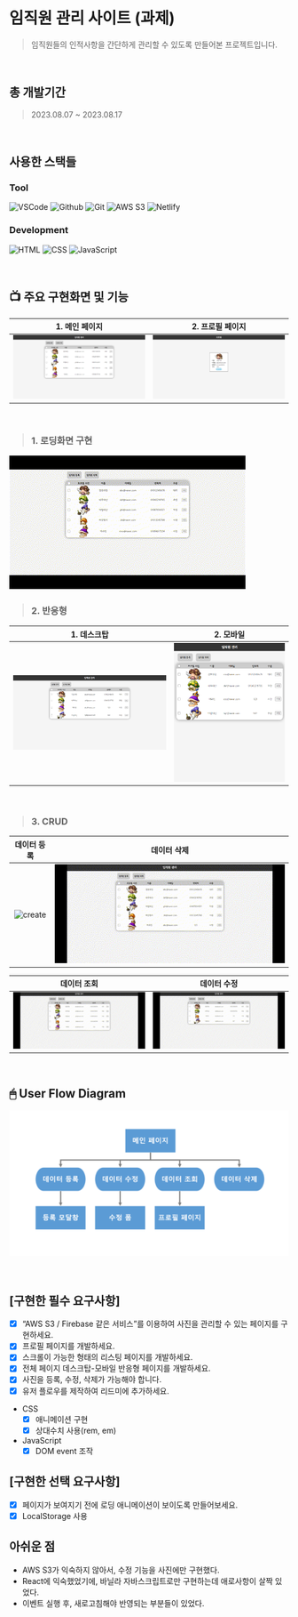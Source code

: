 # 임직원 관리 사이트 (과제)
 > 임직원들의 인적사항을 간단하게 관리할 수 있도록 만들어본 프로젝트입니다.
<br/>

## 총 개발기간
> 2023.08.07 ~ 2023.08.17
<br/>

## 사용한 스택들
### Tool
![VSCode](https://img.shields.io/badge/VS%20Code-007ACC?style=for-the-badge&logo=Visual%20Studio%20Code&logoColor=white)
![Github](https://img.shields.io/badge/GitHub-181717?style=for-the-badge&logo=GitHub&logoColor=white)
![Git](https://img.shields.io/badge/Git-F05032?style=for-the-badge&logo=Git&logoColor=white)
![AWS S3](https://img.shields.io/badge/AWS%20S3-569A31?style=for-the-badge&logo=amazons3&logoColor=white)
![Netlify](https://img.shields.io/badge/netlify-00C7B7?style=for-the-badge&logo=netlify&logoColor=white)

### Development

![HTML](https://img.shields.io/badge/HTML5-E34F26?style=for-the-badge&logo=html5&logoColor=white)
![CSS](https://img.shields.io/badge/CSS3-1572B6?style=for-the-badge&logo=css3&logoColor=white)
![JavaScript](https://img.shields.io/badge/JavaScript-F7DF1E?style=for-the-badge&logo=Javascript&logoColor=white)

<br/>

## 📺 주요 구현화면 및 기능
|                                                           1.  메인 페이지                                                              |                                                         2.  프로필 페이지                                                            |
| :--------------------------------------------------------------------------------------------------------------------------------------: | :---------------------------------------------------------------------------------------------------------------------------------: |
| ![main](/IMG/main.png) |  ![profile](/IMG/profile.png) |

<br/>

> ### 1. 로딩화면 구현

 ![loading](/IMG/loading.gif)
<br/>

> ### 2. 반응형

|                                                           1.  데스크탑                                                              |                                                         2.  모바일                                                            |
| :--------------------------------------------------------------------------------------------------------------------------------------: | :---------------------------------------------------------------------------------------------------------------------------------: |
| ![main](/IMG/desktop.png) |  ![profile](/IMG/mobile.png) |
<br/>

> ### 3. CRUD
|                                                          데이터 등록                                                              |                                                        데이터 삭제                                                            |
| :--------------------------------------------------------------------------------------------------------------------------------------: | :---------------------------------------------------------------------------------------------------------------------------------: |
|   ![create](/IMG/create.gif)  |    ![delete](/IMG/delete.gif)  |

|                                                          데이터 조회                                                              |                                                        데이터 수정                                                            |
| :--------------------------------------------------------------------------------------------------------------------------------------: | :---------------------------------------------------------------------------------------------------------------------------------: |
|   ![profile](/IMG/profile.gif)  |    ![update](/IMG/update.gif)  |

<br/>

## 🖱 User Flow Diagram
![user_flow](/IMG/user-flow.png)

<br/>

## [구현한 필수 요구사항]
- [x] “AWS S3 / Firebase 같은 서비스”를 이용하여 사진을 관리할 수 있는 페이지를 구현하세요.
- [x] 프로필 페이지를 개발하세요.
- [x] 스크롤이 가능한 형태의 리스팅 페이지를 개발하세요.
- [x] 전체 페이지 데스크탑-모바일 반응형 페이지를 개발하세요.
- [x] 사진을 등록, 수정, 삭제가 가능해야 합니다.
- [x] 유저 플로우를 제작하여 리드미에 추가하세요.
* CSS
  * [x] 애니메이션 구현
  * [x] 상대수치 사용(rem, em)
* JavaScript
  * [x] DOM event 조작

## [구현한 선택 요구사항]
- [x] 페이지가 보여지기 전에 로딩 애니메이션이 보이도록 만들어보세요.
- [x] LocalStorage 사용

## 아쉬운 점
- AWS S3가 익숙하지 않아서, 수정 기능을 사진에만 구현했다.
- React에 익숙했었기에, 바닐라 자바스크립트로만 구현하는데 애로사항이 살짝 있었다.
- 이벤트 실행 후, 새로고침해야 반영되는 부분들이 있었다.